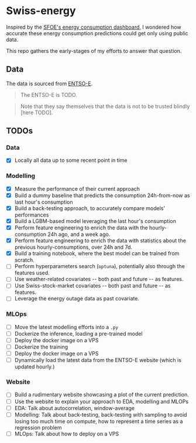 # Swiss-energy

Inspired by the [SFOE's energy consumption dashboard](https://www.energiedashboard.admin.ch/strom/stromverbrauch), I wondered how accurate these energy consumption predictions could get only using public data.

This repo gathers the early-stages of my efforts to answer that question.

## Data

The data is sourced from [ENTSO-E](https://transparency.entsoe.eu/load-domain/r2/totalLoadR2/show?name=&defaultValue=true&viewType=TABLE&areaType=BZN&atch=false&dateTime.dateTime=08.12.2022+00:00|CET|DAY&biddingZone.values=CTY|10YCH-SWISSGRIDZ!BZN|10YCH-SWISSGRIDZ&dateTime.timezone=CET_CEST&dateTime.timezone_input=CET+(UTC+1)+/+CEST+(UTC+2)).

> The ENTSO-E is TODO.

> Note that they say themselves that the data is not to be trusted blindly [here TODO].


## TODOs

### Data
- [x] Locally all data up to some recent point in time 

### Modelling
- [x] Measure the performance of their current approach
- [x] Build a dummy baseline that predicts the consumption 24h-from-now as last hour's consumption
- [x] Build a back-testing approach, to accurately compare models' performances
- [x] Build a LGBM-based model leveraging the last hour's consumption
- [x] Perform feature engineering to enrich the data with the hourly-consumption 24h ago, and a week ago.
- [x] Perform feature engineering to enrich the data with statistics about the previous hourly-consumptions, over 24h and 7d.
- [x] Build a training notebook, where the best model can be trained from scratch.
- [ ] Perform hyperparameters search (`optuna`), potentially also through the features used.
- [ ] Use weather-related covariates -- both past and future -- as features.
- [ ] Use Swiss-stock-market covariates -- both past and future -- as features.
- [ ] Leverage the energy outage data as past covariate.

### MLOps

- [ ] Move the latest modelling efforts into a `.py`
- [ ] Dockerize the inference, loading a pre-trained model
- [ ] Deploy the docker image on a VPS
- [ ] Dockerize the training
- [ ] Deploy the docker image on a VPS
- [ ] Dynamically load the latest data from the ENTSO-E website (which is updated hourly.)

### Website

- [ ] Build a rudimentary website showcasing a plot of the current prediction.
- [ ] Use the website to explain your approach to EDA, modelling and MLOPs
- [ ] EDA: Talk about autocorrelation, window-average
- [ ] Modelling: Talk about back-testing, back-testing with sampling to avoid losing too much time on compute, how to represent a time series as a regression problem
- [ ] MLOps: Talk about how to deploy on a VPS